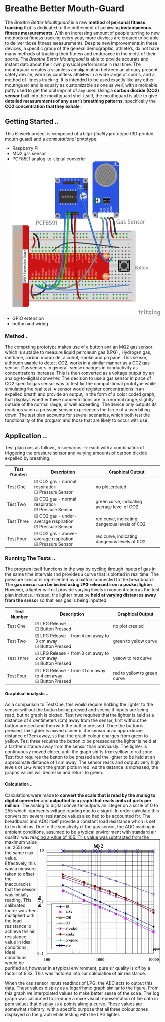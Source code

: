 # Breathe Better Mouth-Guard
The *Breathe Better Mouthguard* is a new __method__ of **personal fitness tracking** that is dedicated to the betterment of achieving **instantaneous fitness measurements**. With an increasing amount of people turning to new methods of fitness tracking every year, more devices are created to be able to deliver those fitness measurements. Despite new improvements in these devices, a specific group of the general demographic, athlete’s, do not have many methods of tracking their fitness and endurance in the midst of their sports. The *Breathe Better Mouthguard* is able to provide accurate and instant data about their own physical performance in real time. The mouthguard creates a seamless amalgamation between an already present safety device, worn by countless athletes in a wide range of sports, and a method of fitness tracking.  It is intended to be used exactly like any other mouthguard and is equally as customizable as one as well, with a moldable putty used to get the oral imprint of any user. Using a **carbon dioxide (CO2) sensor** built into the mouthguard shell itself, the mouthguard is able to give **detailed measurements of any user’s breathing patterns**, specifically the **CO2 concentration that they exhale**. 
## Getting Started .. 
This 6-week project is composed of a *high-fidelity*  prototype (3D-printed mouth guard) and a *computational* prototype:
- Raspberry Pi
- MQ2 gas sensor
- PCF8591 analog-to-digital converter                 <img alt="Breadboard Configuration" src="https://github.com/hafezissa/breathe-better-mouthguard/blob/master/breadboard_config.png" align="right" width="500" height="500">
- GPIO extension
- button and wiring

### Method ..
The computing prototype makes use of a button and an MQ2 gas sensor which is suitable to measure liquid petroleum gas (LPG) , Hydrogen gas, methane, carbon monoxide, alcohol, smoke and propane. This sensor, although unable to detect CO2, works in a similar manner as a CO2 gas sensor. Gas sensors in general, sense changes in conductivity as concentrations increase. This is then converted as a voltage output by an analog-to-digital converter. The decision to use a gas sensor in place of CO2 specific gas sensor was to test for the computational prototype while simulating the real test. A sensor would register concentrations in an expelled breath and provide an output, in the form of a color coded graph, that displays whether these concentrations are in a normal range, slightly outside of the normal range, or well exceeding. The device only outputs its readings when a pressure sensor experiences the force of a user biting down. The test plan accounts for several scenarios, which both test the functionality of the program and those that are likely to occur with use. 

## Application ..
Test plan runs as follows, 5 scenarios --> each with a combination of triggering the pressure sensor and varying amounts of carbon dioxide expelled by breathing.

| Test Number |   Description  | Graphical Output |
| -- | -- | -- |
| Test One | &#9745; CO2 gas - normal respiration<br/>&#9744; Pressure Sensor | no plot created |
| Test Two | &#9745; CO2 gas - normal respiration<br/>&#9745; Pressure Sensor | green curve, indicating average level of CO2 |
| Test Three | &#9745; CO2 gas - under-average respiration</br>&#9745; Pressure Sensor | red curve, indicating dangerous levels of CO2 |
| Test Four | &#9745; CO2 gas - above-average respiration</br>&#9745; Pressure Sensor | red curve, indicating dangerous levels of CO2 |

### Running The Tests ..
The program itself functions in the way by cycling through inputs of gas in the same time intervals and provides a curve that is plotted in real time. The pressure sensor is represented by a button connected to the breadboard. The **gas sensor can be tested using LPG released from a pocket lighter**. However, a lighter will not provide varying levels in concentration as the test plan includes. Instead, the lighter must be **held at varying distances away from the sensor** so that less gas is being inputted.

| Test Number | Description | Graphical Output |
| -- | -- | -- |
| Test One | &#9745; LPG Release</br>&#9744; Button Pressed | no plot created |
| Test Two | &#9745; LPG Release - from 4 cm away to 3 cm away</br>&#9745; Button Pressed | green to yellow curve |
| Test Three | &#9745; LPG Release - from 3 cm away to 2 cm away</br>&#9745; Button Pressed | yellow to red curve |
| Test Four | &#9745; LPG Release - from <1cm away to 4 cm away</br>&#9745; Button Pressed | red to yellow to green curve |

#### Graphical Analysis ..
As a comparison to Test One, this would require holding the lighter to the sensor without the button being pressed and seeing if inputs are being read, but no graph is plotted. Test two requires that the lighter is held at a distance of 4 centimeters (cm) away from the sensor, first without the button pressed and then with the button pressed. Once the button is pressed, the lighter is moved closer to the sensor at an approximate distance of 3cm away, so that the graph colour changes from green to yellow. Test three requires the button to be pressed as the lighter is held at a farther distance away from the sensor than previously. The lighter is continuously moved closer, until the graph shifts from yellow to red zone. Test four requires the button to be pressed and the lighter to be held at an approximate distance of 1 cm away. The sensor reads and outputs very high levels of LPG which the graph plots in red. As the distance is increased, the graphs values will decrease and return to green.

#### Calculation .. 
Calculations were made to **convert the scale that is read by the analog to digital converter** and **outputted to a graph that reads units of parts per million**. The analog to digital converter outputs an integer on a scale of 0 to 255 which represents voltage reading due to a signal. In order calculate this conversion, several resistance values also had to be accounted for. The breadboard and ADC itself provide a constant load resistance which is set to ten kilohms. Due to the sensitivity of the gas sensor, the ADC reading in ambient conditions, assumed to be a typical environment with standard air quality, was reading a value of 105.<img alt="MQ20 Datasheet" src="https://github.com/hafezissa/breathe-better-mouthguard/blob/master/MQ2%20Datasheet.png" align="right" width="400" height="400"> This value was subtracted from the maximum value (ie. 255) over the same max value. Effectively, this was a measure taken to offset the inaccuracies that the sensor was initially reading. This calibrated factor was then multiplied with the load resistance to achieve the  air resistance value in ideal conditions. Ideal conditions would be  purified  air, however in a typical environment,  pure air quality is off by a factor of 9.83. This was factored into our calculation of air resistance. 

When the gas sensor inputs readings of LPG, the ADC acts to output this data. These values display as a logarithmic graph similar to the figure. From this  graph we interpolated values to make better sense of the scale. The log graph was calibrated to produce a more visual representation of the data in ppm values that display as a points along a curve. These values are somewhat arbitrary, with a specific purpose that all three colour zones displayed on the graph while testing with the LPG lighter. 
